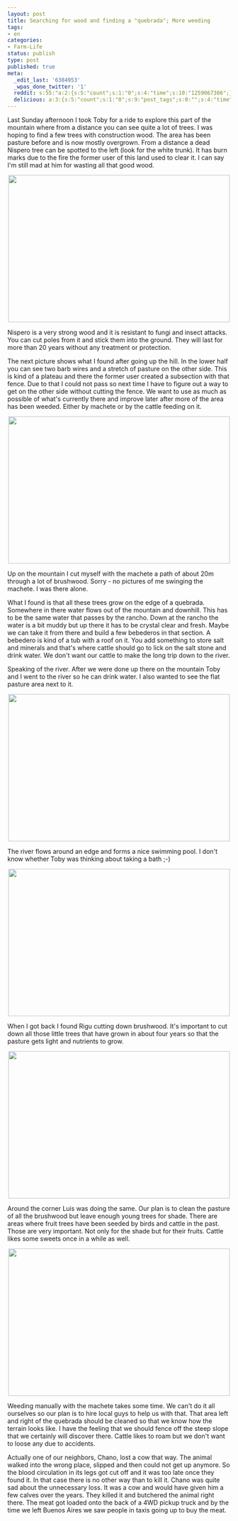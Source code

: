 ```yaml
---
layout: post
title: Searching for wood and finding a "quebrada"; More weeding
tags:
- en
categories:
- Farm-Life
status: publish
type: post
published: true
meta:
  _edit_last: '6384953'
  _wpas_done_twitter: '1'
  reddit: s:55:"a:2:{s:5:"count";s:1:"0";s:4:"time";s:10:"1259067306";}";
  delicious: a:3:{s:5:"count";s:1:"0";s:9:"post_tags";s:0:"";s:4:"time";s:10:"1261364271";}
---
```

Last Sunday afternoon I took Toby for a ride to explore this part of the mountain where from a distance you can see quite a lot of trees. I was hoping to find a few trees with construction wood. The area has been pasture before and is now mostly overgrown. From a distance a dead Nispero tree can be spotted to the left (look for the white trunk). It has burn marks due to the fire the former user of this land used to clear it. I can say I'm still mad at him for wasting all that good wood.

<a href="http://www.flickr.com/photos/34665899@N00/4110862067" title="View '' on Flickr.com"><div style="text-align:center;"><img src="http://farm3.static.flickr.com/2552/4110862067_66bf97a767.jpg" alt="" border="0" width="500" height="332" /></div></a>

Nispero is a very strong wood and it is resistant to fungi and insect attacks. You can cut poles from it and stick them into the ground. They will last for more than 20 years without any treatment or protection.

The next picture shows what I found after going up the hill. In the lower half you can see two barb wires and a stretch of pasture on the other side. This is kind of a plateau and there the former user created a subsection with that fence. Due to that I could not pass so next time I have to figure out a way to get on the other side without cutting the fence. We want to use as much as possible of what's currently there and improve later after more of the area has been weeded. Either by machete or by the cattle feeding on it.

<a href="http://www.flickr.com/photos/34665899@N00/4110871675" title="View '' on Flickr.com"><div style="text-align:center;"><img src="http://farm3.static.flickr.com/2561/4110871675_4d0787ac97.jpg" alt="" border="0" width="500" height="332" /></div></a>

Up on the mountain I cut myself with the machete a path of about 20m through a lot of brushwood. Sorry - no pictures of me swinging the machete. I was there alone.

What I found is that all these trees grow on the edge of a quebrada. Somewhere in there water flows out of the mountain and downhill. This has to be the same water that passes by the rancho. Down at the rancho the water is a bit muddy but up there it has to be crystal clear and fresh. Maybe we can take it from there and build a few bebederos in that section. A bebedero is kind of a tub with a roof on it. You add something to store salt and minerals and that's where cattle should go to lick on the salt stone and drink water. We don't want our cattle to make the long trip down to the river.

Speaking of the river. After we were done up there on the mountain Toby and I went to the river so he can drink water. I also wanted to see the flat pasture area next to it.

<a href="http://www.flickr.com/photos/34665899@N00/4110877163" title="View '' on Flickr.com"><div style="text-align:center;"><img src="http://farm3.static.flickr.com/2664/4110877163_df4ec00037.jpg" alt="" border="0" width="500" height="332" /></div></a>

The river flows around an edge and forms a nice swimming pool. I don't know whether Toby was thinking about taking a bath ;-)

<a href="http://www.flickr.com/photos/34665899@N00/4111645176" title="View '' on Flickr.com"><div style="text-align:center;"><img src="http://farm3.static.flickr.com/2486/4111645176_a41568e23e.jpg" alt="" border="0" width="500" height="332" /></div></a>

When I got back I found Rigu cutting down brushwood. It's important to cut down all those little trees that have grown in about four years so that the pasture gets light and nutrients to grow.

<a href="http://www.flickr.com/photos/34665899@N00/4111641378" title="View '' on Flickr.com"><div style="text-align:center;"><img src="http://farm3.static.flickr.com/2681/4111641378_0b75934768.jpg" alt="" border="0" width="500" height="332" /></div></a>

Around the corner Luis was doing the same. Our plan is to clean the pasture of all the brushwood but leave enough young trees for shade. There are areas where fruit trees have been seeded by birds and cattle in the past. Those are very important. Not only for the shade but for their fruits. Cattle likes some sweets once in a while as well.

<a href="http://www.flickr.com/photos/34665899@N00/4110873707" title="View '' on Flickr.com"><div style="text-align:center;"><img src="http://farm3.static.flickr.com/2713/4110873707_39d1757538.jpg" alt="" border="0" width="500" height="332" /></div></a>

Weeding manually with the machete takes some time. We can't do it all ourselves so our plan is to hire local guys to help us with that. That area left and right of the quebrada should be cleaned so that we know how the terrain looks like. I have the feeling that we should fence off the steep slope that we certainly will discover there. Cattle likes to roam but we don't want to loose any due to accidents.

Actually one of our neighbors, Chano, lost a cow that way. The animal walked into the wrong place, slipped and then could not get up anymore. So the blood circulation in its legs got cut off and it was too late once they found it. In that case there is no other way than to kill it. Chano was quite sad about the unnecessary loss. It was a cow and would have given him a few calves over the years. They killed it and butchered the animal right there. The meat got loaded onto the back of a 4WD pickup truck and by the time we left Buenos Aires we saw people in taxis going up to buy the meat.
